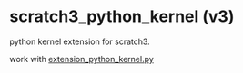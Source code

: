 # scratch3_python_kernel (v3)
python kernel  extension for scratch3.

work with [extension_python_kernel.py](https://github.com/Scratch3Lab/codelab_adapter_extensions/blob/master/extensions_v2/extension_python_kernel.py)
